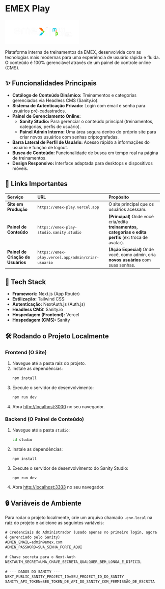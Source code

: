 # EMEX Play

![EMEX Play Logo](public/emex-logo.png)

Plataforma interna de treinamentos da EMEX, desenvolvida com as tecnologias mais modernas para uma experiência de usuário rápida e fluida. O conteúdo é 100% gerenciável através de um painel de controle online (CMS).

## ✨ Funcionalidades Principais

* **Catálogo de Conteúdo Dinâmico:** Treinamentos e categorias gerenciados via Headless CMS (Sanity.io).
* **Sistema de Autenticação Privado:** Login com email e senha para usuários pré-cadastrados.
* **Painel de Gerenciamento Online:**
    * **Sanity Studio:** Para gerenciar o conteúdo principal (treinamentos, categorias, perfis de usuário).
    * **Painel Admin Interno:** Uma área segura dentro do próprio site para criar novos usuários com senhas criptografadas.
* **Barra Lateral de Perfil de Usuário:** Acesso rápido a informações do usuário e função de logout.
* **Busca de Conteúdo:** Funcionalidade de busca em tempo real na página de treinamentos.
* **Design Responsivo:** Interface adaptada para desktops e dispositivos móveis.

## 🔗 Links Importantes

| Serviço | URL | Propósito |
| :--- | :--- | :--- |
| **Site em Produção** | `https://emex-play.vercel.app` | O site principal que os usuários acessam. |
| **Painel de Conteúdo** | `https://emex-play-studio.sanity.studio` | **(Principal)** Onde você cria/edita **treinamentos, categorias e edita perfis** (ex: troca de avatar). |
| **Painel de Criação de Usuários**| `https://emex-play.vercel.app/admin/criar-usuario` | **(Ação Especial)** Onde você, como admin, cria **novos usuários** com suas senhas. |

## 🚀 Tech Stack

* **Framework:** Next.js (App Router)
* **Estilização:** Tailwind CSS
* **Autenticação:** NextAuth.js (Auth.js)
* **Headless CMS:** Sanity.io
* **Hospedagem (Frontend):** Vercel
* **Hospedagem (CMS):** Sanity

## 🛠️ Rodando o Projeto Localmente

### Frontend (O Site)

1.  Navegue até a pasta raiz do projeto.
2.  Instale as dependências:
    ```bash
    npm install
    ```
3.  Execute o servidor de desenvolvimento:
    ```bash
    npm run dev
    ```
4.  Abra [http://localhost:3000](http://localhost:3000) no seu navegador.

### Backend (O Painel de Conteúdo)

1.  Navegue até a pasta `studio`:
    ```bash
    cd studio
    ```
2.  Instale as dependências:
    ```bash
    npm install
    ```
3.  Execute o servidor de desenvolvimento do Sanity Studio:
    ```bash
    npm run dev
    ```
4.  Abra [http://localhost:3333](http://localhost:3333) no seu navegador.

## 🔒 Variáveis de Ambiente

Para rodar o projeto localmente, crie um arquivo chamado `.env.local` na raiz do projeto e adicione as seguintes variáveis:

```env
# Credenciais do Administrador (usado apenas no primeiro login, agora é gerenciado pelo Sanity)
ADMIN_EMAIL=admin@emex.com
ADMIN_PASSWORD=SUA_SENHA_FORTE_AQUI

# Chave secreta para o Next-Auth
NEXTAUTH_SECRET=UMA_CHAVE_SECRETA_QUALQUER_BEM_LONGA_E_DIFICIL

# --- DADOS DO SANITY ---
NEXT_PUBLIC_SANITY_PROJECT_ID=SEU_PROJECT_ID_DO_SANITY
SANITY_API_TOKEN=SEU_TOKEN_DE_API_DO_SANITY_COM_PERMISSÃO_DE_ESCRITA
```